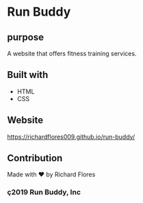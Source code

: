 # Run Buddy

## purpose
A website that offers fitness training services.

## Built with
* HTML
* CSS

## Website 
https://richardflores009.github.io/run-buddy/

## Contribution
Made with ❤️  by Richard Flores

### ç2019 Run Buddy, Inc
